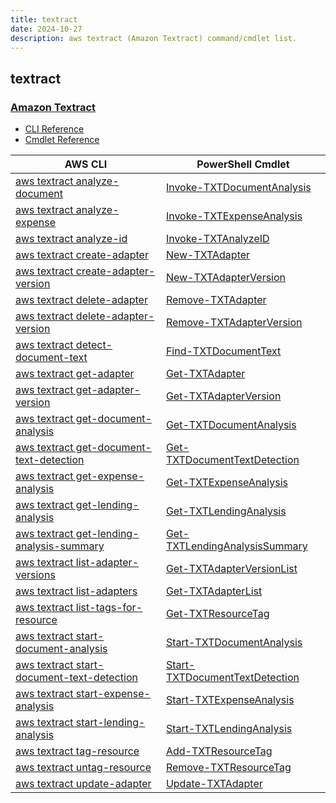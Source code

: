 ```yaml
---
title: textract
date: 2024-10-27
description: aws textract (Amazon Textract) command/cmdlet list.
---
```


## textract

### [Amazon Textract](https://aws.amazon.com/textract/)

* [CLI Reference](https://awscli.amazonaws.com/v2/documentation/api/latest/reference/textract/index.html)
* [Cmdlet Reference](https://docs.aws.amazon.com/powershell/latest/reference/items/Amazon_Textract_cmdlets.html)

|AWS CLI|PowerShell Cmdlet|
|----|----|
|[aws textract analyze-document](https://awscli.amazonaws.com/v2/documentation/api/latest/reference/textract/analyze-document.html)|[Invoke-TXTDocumentAnalysis](https://docs.aws.amazon.com/powershell/latest/reference/items/Invoke-TXTDocumentAnalysis.html)|
|[aws textract analyze-expense](https://awscli.amazonaws.com/v2/documentation/api/latest/reference/textract/analyze-expense.html)|[Invoke-TXTExpenseAnalysis](https://docs.aws.amazon.com/powershell/latest/reference/items/Invoke-TXTExpenseAnalysis.html)|
|[aws textract analyze-id](https://awscli.amazonaws.com/v2/documentation/api/latest/reference/textract/analyze-id.html)|[Invoke-TXTAnalyzeID](https://docs.aws.amazon.com/powershell/latest/reference/items/Invoke-TXTAnalyzeID.html)|
|[aws textract create-adapter](https://awscli.amazonaws.com/v2/documentation/api/latest/reference/textract/create-adapter.html)|[New-TXTAdapter](https://docs.aws.amazon.com/powershell/latest/reference/items/New-TXTAdapter.html)|
|[aws textract create-adapter-version](https://awscli.amazonaws.com/v2/documentation/api/latest/reference/textract/create-adapter-version.html)|[New-TXTAdapterVersion](https://docs.aws.amazon.com/powershell/latest/reference/items/New-TXTAdapterVersion.html)|
|[aws textract delete-adapter](https://awscli.amazonaws.com/v2/documentation/api/latest/reference/textract/delete-adapter.html)|[Remove-TXTAdapter](https://docs.aws.amazon.com/powershell/latest/reference/items/Remove-TXTAdapter.html)|
|[aws textract delete-adapter-version](https://awscli.amazonaws.com/v2/documentation/api/latest/reference/textract/delete-adapter-version.html)|[Remove-TXTAdapterVersion](https://docs.aws.amazon.com/powershell/latest/reference/items/Remove-TXTAdapterVersion.html)|
|[aws textract detect-document-text](https://awscli.amazonaws.com/v2/documentation/api/latest/reference/textract/detect-document-text.html)|[Find-TXTDocumentText](https://docs.aws.amazon.com/powershell/latest/reference/items/Find-TXTDocumentText.html)|
|[aws textract get-adapter](https://awscli.amazonaws.com/v2/documentation/api/latest/reference/textract/get-adapter.html)|[Get-TXTAdapter](https://docs.aws.amazon.com/powershell/latest/reference/items/Get-TXTAdapter.html)|
|[aws textract get-adapter-version](https://awscli.amazonaws.com/v2/documentation/api/latest/reference/textract/get-adapter-version.html)|[Get-TXTAdapterVersion](https://docs.aws.amazon.com/powershell/latest/reference/items/Get-TXTAdapterVersion.html)|
|[aws textract get-document-analysis](https://awscli.amazonaws.com/v2/documentation/api/latest/reference/textract/get-document-analysis.html)|[Get-TXTDocumentAnalysis](https://docs.aws.amazon.com/powershell/latest/reference/items/Get-TXTDocumentAnalysis.html)|
|[aws textract get-document-text-detection](https://awscli.amazonaws.com/v2/documentation/api/latest/reference/textract/get-document-text-detection.html)|[Get-TXTDocumentTextDetection](https://docs.aws.amazon.com/powershell/latest/reference/items/Get-TXTDocumentTextDetection.html)|
|[aws textract get-expense-analysis](https://awscli.amazonaws.com/v2/documentation/api/latest/reference/textract/get-expense-analysis.html)|[Get-TXTExpenseAnalysis](https://docs.aws.amazon.com/powershell/latest/reference/items/Get-TXTExpenseAnalysis.html)|
|[aws textract get-lending-analysis](https://awscli.amazonaws.com/v2/documentation/api/latest/reference/textract/get-lending-analysis.html)|[Get-TXTLendingAnalysis](https://docs.aws.amazon.com/powershell/latest/reference/items/Get-TXTLendingAnalysis.html)|
|[aws textract get-lending-analysis-summary](https://awscli.amazonaws.com/v2/documentation/api/latest/reference/textract/get-lending-analysis-summary.html)|[Get-TXTLendingAnalysisSummary](https://docs.aws.amazon.com/powershell/latest/reference/items/Get-TXTLendingAnalysisSummary.html)|
|[aws textract list-adapter-versions](https://awscli.amazonaws.com/v2/documentation/api/latest/reference/textract/list-adapter-versions.html)|[Get-TXTAdapterVersionList](https://docs.aws.amazon.com/powershell/latest/reference/items/Get-TXTAdapterVersionList.html)|
|[aws textract list-adapters](https://awscli.amazonaws.com/v2/documentation/api/latest/reference/textract/list-adapters.html)|[Get-TXTAdapterList](https://docs.aws.amazon.com/powershell/latest/reference/items/Get-TXTAdapterList.html)|
|[aws textract list-tags-for-resource](https://awscli.amazonaws.com/v2/documentation/api/latest/reference/textract/list-tags-for-resource.html)|[Get-TXTResourceTag](https://docs.aws.amazon.com/powershell/latest/reference/items/Get-TXTResourceTag.html)|
|[aws textract start-document-analysis](https://awscli.amazonaws.com/v2/documentation/api/latest/reference/textract/start-document-analysis.html)|[Start-TXTDocumentAnalysis](https://docs.aws.amazon.com/powershell/latest/reference/items/Start-TXTDocumentAnalysis.html)|
|[aws textract start-document-text-detection](https://awscli.amazonaws.com/v2/documentation/api/latest/reference/textract/start-document-text-detection.html)|[Start-TXTDocumentTextDetection](https://docs.aws.amazon.com/powershell/latest/reference/items/Start-TXTDocumentTextDetection.html)|
|[aws textract start-expense-analysis](https://awscli.amazonaws.com/v2/documentation/api/latest/reference/textract/start-expense-analysis.html)|[Start-TXTExpenseAnalysis](https://docs.aws.amazon.com/powershell/latest/reference/items/Start-TXTExpenseAnalysis.html)|
|[aws textract start-lending-analysis](https://awscli.amazonaws.com/v2/documentation/api/latest/reference/textract/start-lending-analysis.html)|[Start-TXTLendingAnalysis](https://docs.aws.amazon.com/powershell/latest/reference/items/Start-TXTLendingAnalysis.html)|
|[aws textract tag-resource](https://awscli.amazonaws.com/v2/documentation/api/latest/reference/textract/tag-resource.html)|[Add-TXTResourceTag](https://docs.aws.amazon.com/powershell/latest/reference/items/Add-TXTResourceTag.html)|
|[aws textract untag-resource](https://awscli.amazonaws.com/v2/documentation/api/latest/reference/textract/untag-resource.html)|[Remove-TXTResourceTag](https://docs.aws.amazon.com/powershell/latest/reference/items/Remove-TXTResourceTag.html)|
|[aws textract update-adapter](https://awscli.amazonaws.com/v2/documentation/api/latest/reference/textract/update-adapter.html)|[Update-TXTAdapter](https://docs.aws.amazon.com/powershell/latest/reference/items/Update-TXTAdapter.html)|


